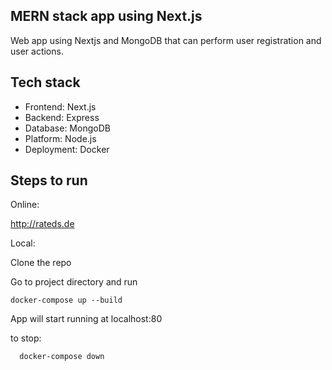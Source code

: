 ## MERN stack app using Next.js

Web app using Nextjs and MongoDB that can perform user registration and user actions.

## Tech stack

- Frontend: Next.js
- Backend: Express
- Database: MongoDB
- Platform: Node.js
- Deployment: Docker

## Steps to run

Online:

http://rateds.de

Local:

Clone the repo

Go to project directory and run

    docker-compose up --build

App will start running at localhost:80

to stop:

      docker-compose down

